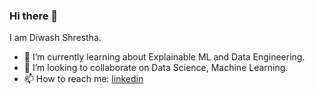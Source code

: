 ### Hi there 👋
I am Diwash Shrestha.
- 🌱 I’m currently learning about Explainable ML and Data Engineering.
- 👯 I’m looking to collaborate on Data Science, Machine Learning.
- 📫 How to reach me:  [linkedin](https://www.linkedin.com/in/shresthadiwash/)
